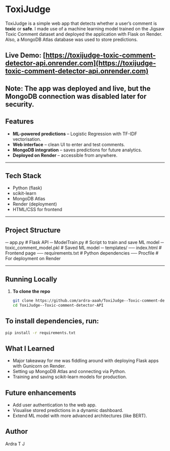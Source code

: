 # ToxiJudge
ToxiJudge is a simple web app that detects whether a user’s comment is **toxic** or **safe**. I made use of a machine learning model trained on the Jigsaw Toxic Comment dataset and deployed the application with Flask on Render. Also, a MongoDB Atlas database was used to store predictions.  

 ## **Live Demo**: [https://toxijudge-toxic-comment-detector-api.onrender.com](https://toxijudge-toxic-comment-detector-api.onrender.com)  
 Note: The app was deployed and live, but the MongoDB connection was disabled later for security.
---

##  Features
-  **ML-powered predictions** – Logistic Regression with TF-IDF vectorisation.  
-  **Web interface** – clean UI to enter and test comments.  
-  **MongoDB integration** – saves predictions for future analytics.  
-  **Deployed on Render** – accessible from anywhere.  

---

##  Tech Stack
- Python (flask)  
- scikit-learn  
- MongoDB Atlas  
- Render (deployment)  
- HTML/CSS for frontend  

---

##  Project Structure
 ─ app.py # Flask API
 ─ ModelTrain.py # Script to train and save ML model
 ─ toxic_comment_model.pkl # Saved ML model
 ─ templates/
    ── index.html # Frontend page
    ── requirements.txt # Python dependencies
    ── Procfile # For deployment on Render


---

##  Running Locally
1. **To clone the repo**  
   ```bash
   git clone https://github.com/ardra-aaah/ToxiJudge--Toxic-comment-detector-API.git
   cd ToxiJudge--Toxic-comment-detector-API
## To install dependencies, run: 
 ```bash
 pip install -r requirements.txt
```
## What I Learned
  - Major takeaway for me was fiddling around with deploying Flask apps with Gunicorn on Render. 
  - Setting up MongoDB Atlas and connecting via Python.
  - Training and saving scikit-learn models for production.

## Future enhancements
  - Add user authentication to the web app.
  - Visualise stored predictions in a dynamic dashboard.
  - Extend ML model with more advanced architectures (like BERT).
## Author

  Ardra T J
  
